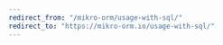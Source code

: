 ```yaml
---
redirect_from: "/mikro-orm/usage-with-sql/"
redirect_to: "https://mikro-orm.io/usage-with-sql/"
---
```

